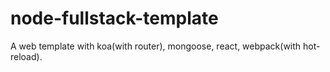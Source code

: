 # node-fullstack-template
A web template with koa(with router), mongoose, react, webpack(with hot-reload).
